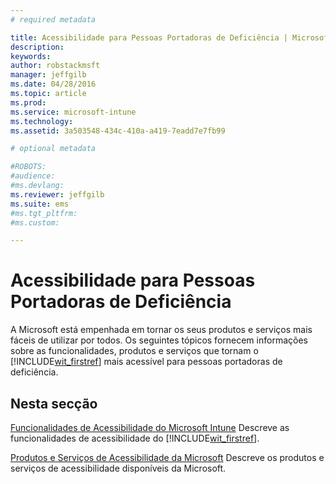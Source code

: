 ```yaml
---
# required metadata

title: Acessibilidade para Pessoas Portadoras de Deficiência | Microsoft Intune
description:
keywords:
author: robstackmsft
manager: jeffgilb
ms.date: 04/28/2016
ms.topic: article
ms.prod:
ms.service: microsoft-intune
ms.technology:
ms.assetid: 3a503548-434c-410a-a419-7eadd7e7fb99

# optional metadata

#ROBOTS:
#audience:
#ms.devlang:
ms.reviewer: jeffgilb
ms.suite: ems
#ms.tgt_pltfrm:
#ms.custom:

---
```


# Acessibilidade para Pessoas Portadoras de Deficiência
A Microsoft está empenhada em tornar os seus produtos e serviços mais fáceis de utilizar por todos. Os seguintes tópicos fornecem informações sobre as funcionalidades, produtos e serviços que tornam o [!INCLUDE[wit_firstref](./includes/wit_firstref_md.md)] mais acessível para pessoas portadoras de deficiência.

## Nesta secção
[Funcionalidades de Acessibilidade do Microsoft Intune](accessibility-features-of-microsoft-intune.md) Descreve as funcionalidades de acessibilidade do [!INCLUDE[wit_firstref](./includes/wit_firstref_md.md)].

[Produtos e Serviços de Acessibilidade da Microsoft](accessibility-products-and-services-from-microsoft.md) Descreve os produtos e serviços de acessibilidade disponíveis da Microsoft.



<!--HONumber=Jun16_HO2-->


